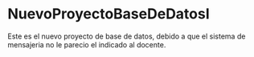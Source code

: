 # NuevoProyectoBaseDeDatosI
Este es el nuevo proyecto de base de datos, debido a que el sistema de mensajeria no le parecio el indicado al docente.
